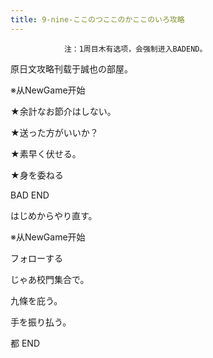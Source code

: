 ```yaml
---
title: 9-nine-ここのつここのかここのいろ攻略
---
```


                注：1周目木有选项，会强制进入BADEND。

原日文攻略刊载于誠也の部屋。



※从NewGame开始

★余計なお節介はしない。

★送った方がいいか？

★素早く伏せる。

★身を委ねる



BAD END

はじめからやり直す。



※从NewGame开始

フォローする

じゃあ校門集合で。

九條を庇う。

手を振り払う。



都 END


              
